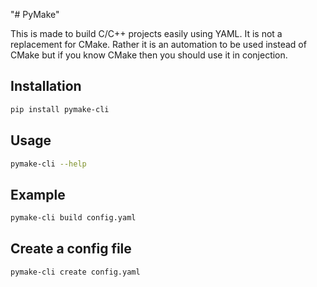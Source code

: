 "# PyMake" 

This is made to build C/C++ projects easily using YAML. It is not a replacement for CMake. 
Rather it is an automation to be used instead of CMake but if you know CMake then you should use it in conjection.

## Installation

```bash
pip install pymake-cli
```

## Usage

```bash
pymake-cli --help
```

## Example

```bash
pymake-cli build config.yaml
```

## Create a config file

```bash
pymake-cli create config.yaml
```